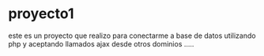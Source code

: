 # proyecto1
este es un proyecto que realizo para conectarme a base de datos utilizando php y aceptando llamados ajax desde otros dominios
.....
